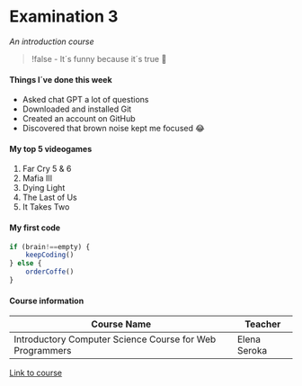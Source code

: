 # Examination 3
*An introduction course*

> !false - It´s funny because it´s true 🫠

#### Things I´ve done this week
* Asked chat GPT a lot of questions
* Downloaded and installed Git
* Created an account on GitHub
* Discovered that brown noise kept me focused 😂

#### My top 5 videogames
1. Far Cry 5 & 6
2. Mafia III
3. Dying Light
4. The Last of Us
5. It Takes Two

#### My first code 
```javascript
if (brain!==empty) {
    keepCoding()
} else {
    orderCoffe()
}
````

#### Course information
| **Course Name** | **Teacher** |
| ----------- | ----------- |
| Introductory Computer Science Course for Web Programmers | Elena Seroka |

[Link to course](https://coursepress.lnu.se/program/webbprogrammerare/intro-course/)

